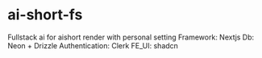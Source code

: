 # ai-short-fs
Fullstack ai for aishort render with personal setting
Framework: Nextjs
Db: Neon + Drizzle 
Authentication: Clerk
FE_UI: shadcn
